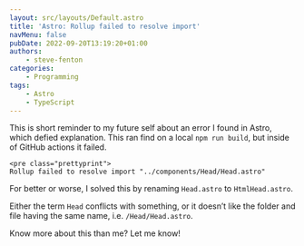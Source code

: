 ```yaml
---
layout: src/layouts/Default.astro
title: 'Astro: Rollup failed to resolve import'
navMenu: false
pubDate: 2022-09-20T13:19:20+01:00
authors:
    - steve-fenton
categories:
    - Programming
tags:
    - Astro
    - TypeScript
---
```


This is short reminder to my future self about an error I found in Astro, which defied explanation. This ran find on a local `npm run build`, but inside of GitHub actions it failed.

```
<pre class="prettyprint">
Rollup failed to resolve import "../components/Head/Head.astro"
```
For better or worse, I solved this by renaming `Head.astro` to `HtmlHead.astro`.

Either the term `Head` conflicts with something, or it doesn’t like the folder and file having the same name, i.e. `/Head/Head.astro`.

Know more about this than me? Let me know!
